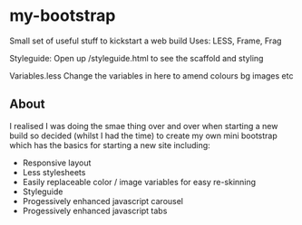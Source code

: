 my-bootstrap
============

Small set of useful stuff to kickstart a web build
Uses:
LESS, Frame, Frag

Styleguide:
Open up /styleguide.html to see the scaffold and styling

Variables.less
Change the variables in here to amend colours bg images etc

About
-----

I realised I was doing the smae thing over and over when starting a new build so decided (whilst I had the time) to create my own mini bootstrap which has the basics for starting a new site including:

* Responsive layout
* Less stylesheets
* Easily replaceable color / image variables for easy re-skinning
* Styleguide 
* Progessively enhanced javascript carousel
* Progessively enhanced javascript tabs
